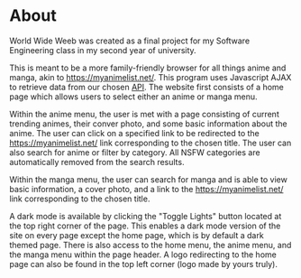 # About

World Wide Weeb was created as a final project for my Software Engineering class in my second year of university. 

This is meant to be a more family-friendly browser for all things anime and manga, akin to https://myanimelist.net/. This program uses Javascript AJAX to retrieve data from our chosen [API](https://api.jikan.moe/v3). The website first consists of a home page which allows users to select either an anime or manga menu.

Within the anime menu, the user is met with a page consisting of current trending animes, their conver photo, and some basic information about the anime. The user can click on a specified link to be redirected to the https://myanimelist.net/ link corresponding to the chosen title. The user can also search for anime or filter by category. All NSFW categories are automatically removed from the search results.

Within the manga menu, the user can search for manga and is able to view basic information, a cover photo, and a link to the https://myanimelist.net/ link corresponding to the chosen title.

A dark mode is available by clicking the "Toggle Lights" button located at the top right corner of the page. This enables a dark mode version of the site on every page except the home page, which is by default a dark themed page. There is also access to the home menu, the anime menu, and the manga menu within the page header. A logo redirecting to the home page can also be found in the top left corner (logo made by yours truly).
